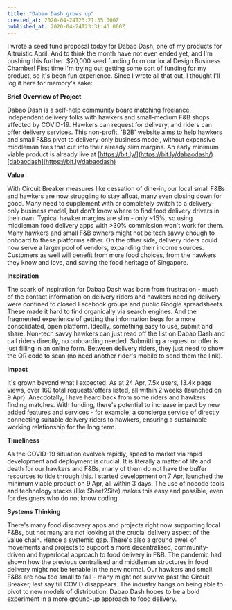 ```yaml
---
title: "Dabao Dash grows up"
created_at: 2020-04-24T23:21:35.000Z
published_at: 2020-04-24T23:31:43.000Z
---
```

I wrote a seed fund proposal today for Dabao Dash, one of my products for Altruistic April. And to think the month have not even ended yet, and I'm pushing this further. $20,000 seed funding from our local Design Business Chamber! First time I'm trying out getting some sort of funding for my product, so it's been fun experience. Since I wrote all that out, I thought I'll log it here for memory's sake: 

  

**Brief Overview of Project** 

Dabao Dash is a self-help community board matching freelance, independent delivery folks with hawkers and small-medium F&B shops affected by COVID-19. Hawkers can request for delivery, and riders can offer delivery services. This non-profit, 'B2B' website aims to help hawkers and small F&Bs pivot to delivery-only business model, without expensive middleman fees that cut into their already slim margins. An early minimum viable product is already live at [https://bit.ly/](https://bit.ly/dabaodash/)[dabaodash](https://bit.ly/dabaodash)

  

**Value**

With Circuit Breaker measures like cessation of dine-in, our local small F&Bs and hawkers are now struggling to stay afloat, many even closing down for good. Many need to supplement with or completely switch to a delivery-only business model, but don't know where to find food delivery drivers in their own. Typical hawker margins are slim - only ~15%, so using middleman food delivery apps with >30% commission won't work for them. Many hawkers and small F&B owners might not be tech savvy enough to onboard to these platforms either. On the other side, delivery riders could now serve a larger pool of vendors, expanding their income sources. Customers as well will benefit from more food choices, from the hawkers they know and love, and saving the food heritage of Singapore.

  

**Inspiration**

The spark of inspiration for Dabao Dash was born from frustration - much of the contact information on delivery riders and hawkers needing delivery were confined to closed Facebook groups and public Google spreadsheets. These made it hard to find organically via search engines. And the fragmented experience of getting the information begs for a more consolidated, open platform. Ideally, something easy to use, submit and share. Non-tech savvy hawkers can just read off the list on Dabao Dash and call riders directly, no onboarding needed. Submitting a request or offer is just filling in an online form. Between delivery riders, they just need to show the QR code to scan (no need another rider's mobile to send them the link).

  

**Impact**

It's grown beyond what I expected. As at 24 Apr, 7.5k users, 13.4k page views, over 160 total requests/offers listed, all within 2 weeks (launched on 9 Apr). Anecdotally, I have heard back from some riders and hawkers finding matches. With funding, there's potential to increase impact by new added features and services - for example, a concierge service of directly connecting suitable delivery riders to hawkers, ensuring a sustainable working relationship for the long term.

  

**Timeliness**

As the COVID-19 situation evolves rapidly, speed to market via rapid development and deployment is crucial. It is literally a matter of life and death for our hawkers and F&Bs, many of them do not have the buffer resources to tide through this. I started development on 7 Apr, launched the minimum viable product on 9 Apr, all within 3 days. The use of nocode tools and technology stacks (like Sheet2Site) makes this easy and possible, even for designers who do not know coding.

  

**Systems Thinking** 

There's many food discovery apps and projects right now supporting local F&Bs, but not many are not looking at the crucial delivery aspect of the value chain. Hence a systemic gap. There's also a ground swell of movements and projects to support a more decentralised, community-driven and hyperlocal approach to food delivery in F&B. The pandemic had shown how the previous centralised and middleman structures in food delivery might not be tenable in the new normal. Our hawkers and small F&Bs are now too small to fail - many might not survive past the Circuit Breaker, lest say till COVID disappears. The industry hangs on being able to pivot to new models of distribution. Dabao Dash hopes to be a bold experiment in a more ground-up approach to food delivery.
